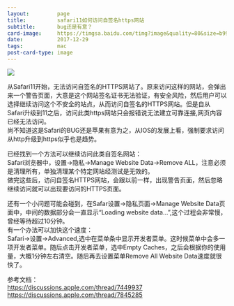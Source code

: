 ```yaml
---
layout:         page
title:          safari11如何访问自签名https网站
subtitle:       bug还是有意？
card-image:     https://timgsa.baidu.com/timg?image&quality=80&size=b9999_10000&sec=1514525771073&di=709a8d434ebc0fcaa2ac52aec8d131d6&imgtype=0&src=http%3A%2F%2Fs4.51cto.com%2Fwyfs02%2FM00%2F8D%2FA3%2FwKioL1ikfYHgf1kiAAA3w56IVVg610.jpg-wh_651x-s_2465432911.jpg
date:           2017-12-29
tags:           mac
post-card-type: image
---
```

![](https://timgsa.baidu.com/timg?image&quality=80&size=b9999_10000&sec=1514525771073&di=709a8d434ebc0fcaa2ac52aec8d131d6&imgtype=0&src=http%3A%2F%2Fs4.51cto.com%2Fwyfs02%2FM00%2F8D%2FA3%2FwKioL1ikfYHgf1kiAAA3w56IVVg610.jpg-wh_651x-s_2465432911.jpg)

从Safari11开始，无法访问自签名的HTTPS网站了。原来访问这样的网站，会弹出来一个警告页面，大意是这个网站签名证书无法验证，有安全风险，然后用户可以选择继续访问这个不安全的站点，从而访问自签名的HTTPS网站。但是自从Safari升级到11之后，访问此类https网站只会报错说无法建立可靠连接,网页内容已经无法访问。  
尚不知道这是Safari的BUG还是苹果有意为之，从IOS的发展上看，强制要求访问从http升级到https似乎也是趋势。  

已经找到一个方法可以继续访问此类自签名网站：  
Safari浏览器中，设置->隐私->Manage Website Data->Remove ALL，注意必须是清理所有，单独清理某个特定网站经测试是无效的。  
做完这些后，访问自签名HTTPS网站，会跟以前一样，出现警告页面，然后忽略继续访问就可以出现要访问的HTTPS页面。  

还有一个小问题可能会碰到，在Safar设置->隐私页面->Manage Website Data页面中，中间的数据部分会一直显示“Loading website data...”,这个过程会非常慢，曾经等待超过10分钟。  
有一个办法可以加快这个速度：  
Safari->设置->Advanced,选中在菜单条中显示开发者菜单。这时候菜单中会多一项开发者菜单。随后点击开发者菜单，选中Empty Caches，之后会根据你的使用量，大概1分钟左右清空。随后再去设置菜单Remove All Website Data速度就很快了。  

参考文档：  
<https://discussions.apple.com/thread/7449937>  
<https://discussions.apple.com/thread/7845285>  


